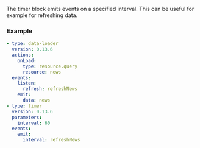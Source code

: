 The timer block emits events on a specified interval. This can be useful for example for refreshing
data.

### Example

```yaml
- type: data-loader
  version: 0.13.6
  actions:
    onLoad:
      type: resource.query
      resource: news
  events:
    listen:
      refresh: refreshNews
    emit:
      data: news
- type: timer
  version: 0.13.6
  parameters:
    interval: 60
  events:
    emit:
      interval: refreshNews
```
